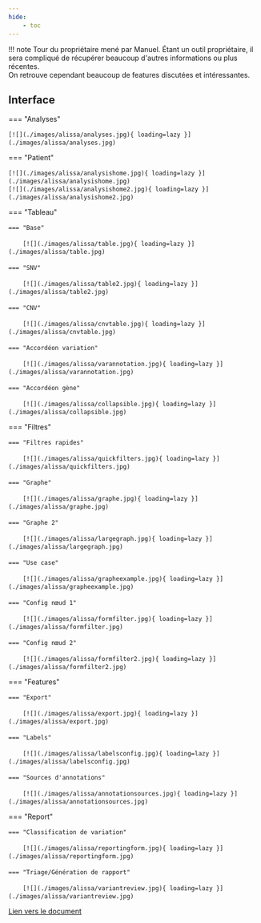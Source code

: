 ```yaml
---
hide:
    - toc
---
```


!!! note
    Tour du propriétaire mené par Manuel. Étant un outil propriétaire, il sera compliqué de récupérer beaucoup d'autres informations ou plus récentes.  
    On retrouve cependant beaucoup de features discutées et intéressantes.

## Interface

=== "Analyses"

    [![](./images/alissa/analyses.jpg){ loading=lazy }](./images/alissa/analyses.jpg)

=== "Patient"

    [![](./images/alissa/analysishome.jpg){ loading=lazy }](./images/alissa/analysishome.jpg)
    [![](./images/alissa/analysishome2.jpg){ loading=lazy }](./images/alissa/analysishome2.jpg)

=== "Tableau"

    === "Base"

        [![](./images/alissa/table.jpg){ loading=lazy }](./images/alissa/table.jpg)

    === "SNV"

        [![](./images/alissa/table2.jpg){ loading=lazy }](./images/alissa/table2.jpg)

    === "CNV"

        [![](./images/alissa/cnvtable.jpg){ loading=lazy }](./images/alissa/cnvtable.jpg)

    === "Accordéon variation"

        [![](./images/alissa/varannotation.jpg){ loading=lazy }](./images/alissa/varannotation.jpg)

    === "Accordéon gène"

        [![](./images/alissa/collapsible.jpg){ loading=lazy }](./images/alissa/collapsible.jpg)

=== "Filtres"

    === "Filtres rapides"

        [![](./images/alissa/quickfilters.jpg){ loading=lazy }](./images/alissa/quickfilters.jpg)

    === "Graphe"

        [![](./images/alissa/graphe.jpg){ loading=lazy }](./images/alissa/graphe.jpg)

    === "Graphe 2"

        [![](./images/alissa/largegraph.jpg){ loading=lazy }](./images/alissa/largegraph.jpg)

    === "Use case"

        [![](./images/alissa/grapheexample.jpg){ loading=lazy }](./images/alissa/grapheexample.jpg)

    === "Config nœud 1"

        [![](./images/alissa/formfilter.jpg){ loading=lazy }](./images/alissa/formfilter.jpg)

    === "Config nœud 2"

        [![](./images/alissa/formfilter2.jpg){ loading=lazy }](./images/alissa/formfilter2.jpg)

=== "Features"

    === "Export"

        [![](./images/alissa/export.jpg){ loading=lazy }](./images/alissa/export.jpg)

    === "Labels"

        [![](./images/alissa/labelsconfig.jpg){ loading=lazy }](./images/alissa/labelsconfig.jpg)

    === "Sources d'annotations"

        [![](./images/alissa/annotationsources.jpg){ loading=lazy }](./images/alissa/annotationsources.jpg)

=== "Report"

    === "Classification de variation"

        [![](./images/alissa/reportingform.jpg){ loading=lazy }](./images/alissa/reportingform.jpg)

    === "Triage/Génération de rapport"

        [![](./images/alissa/variantreview.jpg){ loading=lazy }](./images/alissa/variantreview.jpg)

<object data='/ressources/similar_tools/Alissa.pdf' width="100%" height="800px"></object>
[Lien vers le document](/ressources/similar_tools/Alissa.pdf)